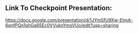 ## Link To Checkpoint Presentation:

https://docs.google.com/presentation/d/1JYmSfU9Xw-EtmA-6qnfPQn1phGa65Ec0VVuknYmsVUo/edit?usp=sharing
